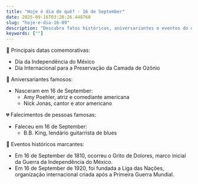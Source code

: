 ```yaml
---
title: "Hoje é dia de quê? - 16 de September"
date: 2025-09-16T03:28:26.448760
slug: "hoje-e-dia-16-09"
description: "Descubra fatos históricos, aniversariantes e eventos do dia 16 de September."
keywords: [""]
---
```


🎉 Principais datas comemorativas:

- Dia da Independência do México
- Dia Internacional para a Preservação da Camada de Ozônio

🎂 Aniversariantes famosos:

- Nasceram em 16 de September:
  - Amy Poehler, atriz e comediante americana
  - Nick Jonas, cantor e ator americano

💔 Falecimentos de pessoas famosas:

- Faleceu em 16 de September:
  - B.B. King, lendário guitarrista de blues

📜 Eventos históricos marcantes:

- Em 16 de September de 1810, ocorreu o Grito de Dolores, marco inicial da Guerra da Independência do México.
- Em 16 de September de 1920, foi fundada a Liga das Nações, organização internacional criada após a Primeira Guerra Mundial.